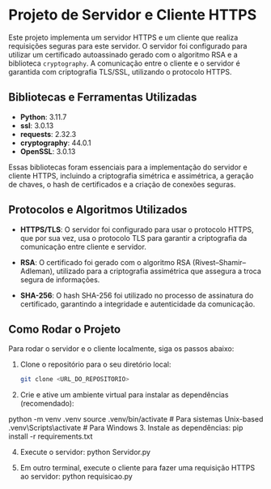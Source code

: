 # Projeto de Servidor e Cliente HTTPS

Este projeto implementa um servidor HTTPS e um cliente que realiza requisições seguras para este servidor. O servidor foi configurado para utilizar um certificado autoassinado gerado com o algoritmo RSA e a biblioteca `cryptography`. A comunicação entre o cliente e o servidor é garantida com criptografia TLS/SSL, utilizando o protocolo HTTPS.

## Bibliotecas e Ferramentas Utilizadas

- **Python**: 3.11.7
- **ssl**: 3.0.13
- **requests**: 2.32.3
- **cryptography**: 44.0.1
- **OpenSSL**: 3.0.13

Essas bibliotecas foram essenciais para a implementação do servidor e cliente HTTPS, incluindo a criptografia simétrica e assimétrica, a geração de chaves, o hash de certificados e a criação de conexões seguras.

## Protocolos e Algoritmos Utilizados

- **HTTPS/TLS**: O servidor foi configurado para usar o protocolo HTTPS, que por sua vez, usa o protocolo TLS para garantir a criptografia da comunicação entre cliente e servidor.
  
- **RSA**: O certificado foi gerado com o algoritmo RSA (Rivest–Shamir–Adleman), utilizado para a criptografia assimétrica que assegura a troca segura de informações.

- **SHA-256**: O hash SHA-256 foi utilizado no processo de assinatura do certificado, garantindo a integridade e autenticidade da comunicação.

## Como Rodar o Projeto

Para rodar o servidor e o cliente localmente, siga os passos abaixo:

1. Clone o repositório para o seu diretório local:

   ```bash
   git clone <URL_DO_REPOSITORIO>
2. Crie e ative um ambiente virtual para instalar as dependências (recomendado):

  python -m venv .venv
  source .venv/bin/activate   # Para sistemas Unix-based
  .venv\Scripts\activate      # Para Windows
3. Instale as dependências: 
   pip install -r requirements.txt

4. Execute o servidor:
   python Servidor.py

5. Em outro terminal, execute o cliente para fazer uma requisição HTTPS ao servidor:
   python requisicao.py

